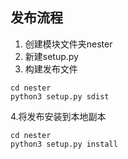 ## 发布流程
1. 创建模块文件夹nester
2. 新建setup.py
3. 构建发布文件
```
cd nester
python3 setup.py sdist
```
4.将发布安装到本地副本
```
cd nester
python3 setup.py install
```
